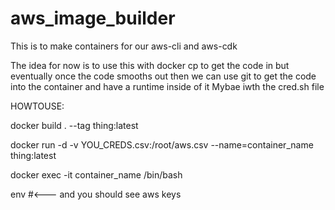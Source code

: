 # aws_image_builder

This is to make containers for our aws-cli and aws-cdk


The idea for now is to use this with docker cp to get the code in but eventually once the code smooths out then we can use git to get the code into the container and have a runtime inside of it Mybae iwth the cred.sh file

HOWTOUSE:

docker build . --tag thing:latest

docker run -d -v YOU_CREDS.csv:/root/aws.csv --name=container_name thing:latest

docker exec -it container_name /bin/bash

env #<--- and you should see  aws keys
